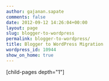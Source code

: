 ```yaml
---
author: gajanan.sapate
comments: false
date: 2012-09-12 14:26:04+00:00
layout: page
slug: blogger-to-wordpress
permalink: blogger-to-wordpress/
title: Blogger to WordPress Migration
wordpress_id: 10944
show_on_home: true
---
```


[child-pages depth="1"]
